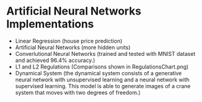 # Artificial Neural Networks Implementations
- Linear Regression (house price prediction)
- Artificial Neural Networks (more hidden units)
- Converlutional Neural Networks (trained and tested with MNIST dataset and achieved 96.4% accuracy.)
- L1 and L2 Regulations (Comparisons shown in RegulationsChart.png)
- Dynamical System (the dynamical system consists of a generative neural network with unsupervised learning and a neural network with supervised learning. This model is able to generate images of a crane system that moves with two degrees of freedom.)
